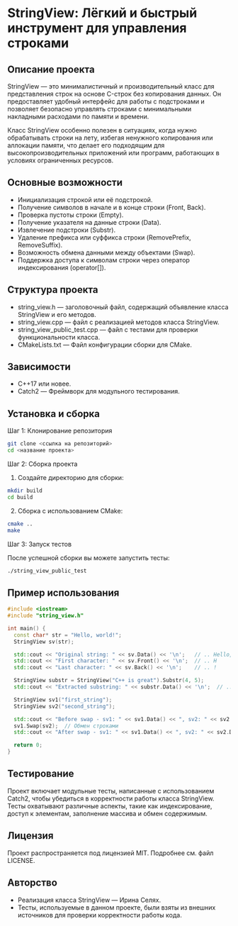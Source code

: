 # StringView: Лёгкий и быстрый инструмент для управления строками

## Описание проекта
StringView — это минималистичный и производительный класс для представления строк на основе C-строк без копирования данных. Он предоставляет удобный интерфейс для работы с подстроками и позволяет безопасно управлять строками с минимальными накладными расходами по памяти и времени.

Класс StringView особенно полезен в ситуациях, когда нужно обрабатывать строки на лету, избегая ненужного копирования или аллокации памяти, что делает его подходящим для высокопроизводительных приложений или программ, работающих в условиях ограниченных ресурсов.

## Основные возможности
+ Инициализация строкой или её подстрокой.
+ Получение символов в начале и в конце строки (Front, Back).
+ Проверка пустоты строки (Empty).
+ Получение указателя на данные строки (Data).
+ Извлечение подстроки (Substr).
+ Удаление префикса или суффикса строки (RemovePrefix, RemoveSuffix).
+ Возможность обмена данными между объектами (Swap).
+ Поддержка доступа к символам строки через оператор индексирования (operator[]).

## Структура проекта
+ string_view.h — заголовочный файл, содержащий объявление класса StringView и его методов.
+ string_view.cpp — файл с реализацией методов класса StringView.
+ string_view_public_test.cpp — файл с тестами для проверки функциональности класса.
+ CMakeLists.txt — Файл конфигурации сборки для CMake.

## Зависимости
+ C++17 или новее.
+ Catch2 — Фреймворк для модульного тестирования.

## Установка и сборка
Шаг 1: Клонирование репозитория
```bash
git clone <ссылка на репозиторий>
cd <название проекта>
```
Шаг 2: Сборка проекта
1. Создайте директорию для сборки:
```bash
mkdir build
cd build
```
2. Сборка с использованием CMake:
```bash
cmake ..
make
```
Шаг 3: Запуск тестов

После успешной сборки вы можете запустить тесты:
```bash
./string_view_public_test
```

## Пример использования
```cpp
#include <iostream>
#include "string_view.h"

int main() {
  const char* str = "Hello, world!";
  StringView sv(str);

  std::cout << "Original string: " << sv.Data() << '\n';   // .. Hello, world!
  std::cout << "First character: " << sv.Front() << '\n';  // .. H
  std::cout << "Last character: " << sv.Back() << '\n';    // .. !

  StringView substr = StringView("C++ is great").Substr(4, 5);
  std::cout << "Extracted substring: " << substr.Data() << '\n';  // .. is great

  StringView sv1("first_string");
  StringView sv2("second_string");

  std::cout << "Before swap - sv1: " << sv1.Data() << ", sv2: " << sv2.Data() << '\n';
  sv1.Swap(sv2);  // Обмен строками
  std::cout << "After swap - sv1: " << sv1.Data() << ", sv2: " << sv2.Data() << '\n';

  return 0;
}
```
## Тестирование
Проект включает модульные тесты, написанные с использованием Catch2, чтобы убедиться в корректности работы класса StringView. Тесты охватывают различные аспекты, такие как индексирование, доступ к элементам, заполнение массива и обмен содержимым.

## Лицензия
Проект распространяется под лицензией MIT. Подробнее см. файл LICENSE.

## Авторство
+ Реализация класса StringView — Ирина Селях.
+ Тесты, используемые в данном проекте, были взяты из внешних источников для проверки корректности работы кода.
